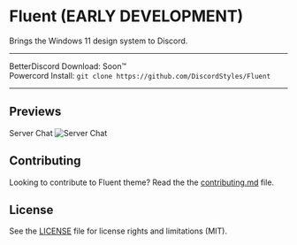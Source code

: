 # Fluent (EARLY DEVELOPMENT)

Brings the Windows 11 design system to Discord.

- - -
BetterDiscord Download: Soon™  
Powercord Install: `git clone https://github.com/DiscordStyles/Fluent`
- - -

## Previews

Server Chat
![Server Chat](https://i.imgur.com/s81QyVP.png)

## Contributing

Looking to contribute to Fluent theme? Read the the [contributing.md](https://github.com/DiscordStyles/Fluent/blob/main/CONTRIBUTING.md) file.

## License

See the [LICENSE](https://github.com/DiscordStyles/Fluent/blob/main/LICENSE.md) file for license rights and limitations (MIT).
